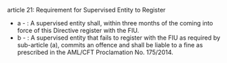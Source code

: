 article 21: Requirement for Supervised Entity to Register

<ul>
			<li>a - : A supervised entity shall, within three months of the coming into force of this Directive register with the FIU.<ul>
			</ul></li>			<li>b - : A supervised entity that fails to register with the FIU as required by sub-article (a), commits an offence and shall be liable to a fine as prescribed in the AML&#x2F;CFT Proclamation No. 175&#x2F;2014.<ul>
			</ul></li></ul>